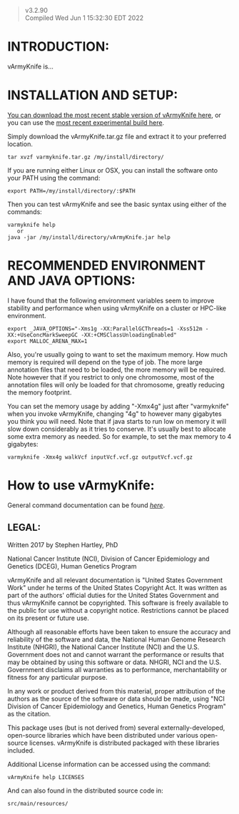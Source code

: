 
> v3.2.90   \
> Compiled Wed Jun  1 15:32:30 EDT 2022

# INTRODUCTION:

vArmyKnife is...

# INSTALLATION AND SETUP:

[You can download the most recent stable version of vArmyKnife here](https://github.com/hartleys/vArmyKnife/releases),
or you can use the [most recent experimental build here](https://github.com/hartleys/vArmyKnife/tarball/master).

Simply download the vArmyKnife.tar.gz file and extract it to your preferred location.

    tar xvzf varmyknife.tar.gz /my/install/directory/

If you are running either Linux or OSX, you can install the software onto your PATH using the command:

    export PATH=/my/install/directory/:$PATH

Then you can test vArmyKnife and see the basic syntax using either of the commands:

    varmyknife help
       or
    java -jar /my/install/directory/vArmyKnife.jar help

# RECOMMENDED ENVIRONMENT AND JAVA OPTIONS:

I have found that the following environment variables seem to improve stability and performance
when using vArmyKnife on a cluster or HPC-like environment.

    export _JAVA_OPTIONS="-Xms1g -XX:ParallelGCThreads=1 -Xss512m -XX:+UseConcMarkSweepGC -XX:+CMSClassUnloadingEnabled"
    export MALLOC_ARENA_MAX=1

Also, you're usually going to want to set the maximum memory. How much memory is required
will depend on the type of job. The more large annotation files that need to be loaded,
the more memory will be required. Note however that if you restrict to only one chromosome,
most of the annotation files will only be loaded for that chromosome, greatly reducing the
memory footprint.

You can set the memory usage by adding "-Xmx4g" just after "varmyknife" when you invoke vArmyKnife,
changing "4g" to however many gigabytes you think you will need. Note that if java starts to
run low on memory it will slow down considerably as it tries to conserve. It's usually best
to allocate some extra memory as needed. So for example, to set the max memory to 4 gigabytes:

    varmyknife -Xmx4g walkVcf inputVcf.vcf.gz outputVcf.vcf.gz

# How to use vArmyKnife:

General command documentation can be found [*here*](https://hartleys.github.io/vArmyKnife/).

## LEGAL:

Written 2017 by Stephen Hartley, PhD

National Cancer Institute (NCI), Division of Cancer Epidemiology and Genetics (DCEG), Human Genetics Program

vArmyKnife and all relevant documentation is "United States Government Work" under he terms of the United States Copyright Act. It was written as part of the authors' official duties for the United States Government and thus vArmyKnife cannot be copyrighted. This software is freely available to the public for use without a copyright notice. Restrictions cannot be placed on its present or future use.

Although all reasonable efforts have been taken to ensure the accuracy and reliability of the software and data, the National Human Genome Research Institute (NHGRI), the National Cancer Institute (NCI) and the U.S. Government does not and cannot warrant the performance or results that may be obtained by using this software or data. NHGRI, NCI and the U.S. Government disclaims all warranties as to performance, merchantability or fitness for any particular purpose.

In any work or product derived from this material, proper attribution of the authors as the source of the software or data should be made, using "NCI Division of Cancer Epidemiology and Genetics, Human Genetics Program" as the citation.

This package uses (but is not derived from) several externally-developed, open-source libraries which have been distributed under various open-source licenses. vArmyKnife is distributed packaged with these libraries included.

Additional License information can be accessed using the command:

    vArmyKnife help LICENSES

And can also found in the distributed source code in:

    src/main/resources/

